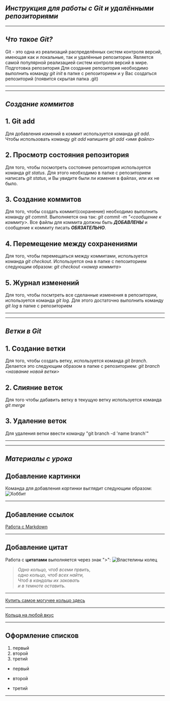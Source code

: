 ## ***Инструкция для работы с Git и удалёнными репозиториями***
***

## ***Что такое Git?***
Git - это одна из реализаций распределённых систем контроля версий, имеющая как и локальные, так и удалённые репозитории. Является самой популярной реализацией систем контроля версий в мире.
Подготовка репозитория
Для создание репозитория необходимо выполнить команду *git init*  в папке с репозиторием и у Вас создаться репозиторий (появится скрытая папка .git)
***
***

## ***Создание коммитов***

## 1. Git add
Для добавления измений в коммит используется команда *git add*. Чтобы использовать команду *git add* напишите *git add <имя файла>*
## 2. Просмотр состояния репозитория
Для того, чтобы посмотреть состояние репозитория используется команда *git status*. Для этого необходимо в папке с репозиторием написать *git status*, и Вы увидите были ли измения в файлах, или их не было.
## 3. Создание коммитов
Для того, чтобы создать коммит(сохранение) необходимо выполнить команду *git commit*. Выполняется она так: *git commit -m "<сообщение к коммиту>*. Все файлы для коммита должны быть ***ДОБАВЛЕНЫ*** и сообщение к коммиту писать ***ОБЯЗАТЕЛЬНО***.
## 4. Перемещение между сохранениями
Для того, чтобы перемещаться между коммитами, используется команда *git checkout*. Используется она в папке с пепозиторием следующим образом: *git checkout <номер коммита>*
## 5. Журнал изменений
Для того, чтобы посмтреть все сделанные изменения в репозитории, используется команда *git log*. Для этого достаточно выполнить команду *git log* в папке с репозиторием
***
***

## ***Ветки в Git***

## 1. Создание ветки

Для того, чтобы создать ветку, используется команда *git branch*. Делается это следующим образом в папке с репозиторием: *git branch <название новой ветки>*
## 2. Слияние веток

Для того чтобы дабавить ветку в текущую ветку используется команда *git merge <name branch>*
## 3. Удаление веток
Для удаления ветки ввести команду "git branch -d 'name branch'"
***
***

## ***Материалы с урока***

## Добавление картинки
Команда для добавления *картинки* выглядит следующим образом:
![Хоббит](https://avatarko.ru/img/kartinka/8/film_Middle-earth_hobbit_Frodo_7802.jpg)
***
## Добавление ссылок

[Работа с Markdown](https://lifehacker.ru/chto-takoe-markdown/)
***
## Добавление цитат

Работа с **цитатами** выполняется через знак ">":
![Властелины колец](https://dvdbash.files.wordpress.com/2012/02/big_bang_theory_galecki_parsons_cuoco_helberg_nayyar_dvdbash_131.jpg)

>*Одно кольцо, чтоб всеми првить,\
одно кольцо, чтоб всех найти,\
Чтоб в кандалы их заковать\
и в темноте оставить.*
***
[Купить самое могучее кольцо здесь](https://www.ozon.ru/product/koltso-vsevlastiya-vlastelin-kolets-624142001/?sh=DrXrqiNMxQ&utm_medium=seo_yaserp_products&utm_referrer=https%3A%2F%2Fyandex.ru%2Fproducts%2Fsearch%3Ftext%3D%25D0%25BA%25D1%2583%25D0%25BF%25D0%25B8%25D1%2582%25D1%258C%2520%25D0%25BA%25D0%25BE%25D0%25BB%25D1%258C%25D1%2586%25D0%25BE%2520%25D0%25B2%25D0%25BB%25D0%25B0%25D1%2581%25D1%2582%25D0%25B5%25D0%25BB%25D0%25B8%25D0%25BD%2520%25D0%25BA%25D0%25BE%25D0%25BB%25D0%25B5%25D1%2586&utm_source=yandex)
***
[Кольца на любой вкус](https://www.livemaster.ru/tag/item/99890/koltso-vsevlastiya?sectiontype=1)
***
## Оформление списков

1. первый
2. второй
3. третий

* первый
- второй
+ третий 
***